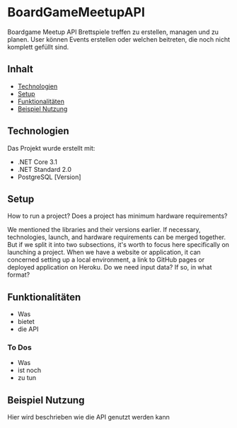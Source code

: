 # BoardGameMeetupAPI
Boardgame Meetup API Brettspiele treffen zu erstellen, managen und zu planen. User können Events erstellen oder welchen beitreten, die noch nicht komplett gefüllt sind.
## Inhalt
* [Technologien](#technologien)
* [Setup](#setup)
* [Funktionalitäten](#funktionalitäten)
* [Beispiel Nutzung](#beispiel-nutzung)
## Technologien
Das Projekt wurde erstellt mit:
* .NET Core 3.1
* .NET Standard 2.0
* PostgreSQL [Version]
## Setup
How to run a project? Does a project has minimum hardware requirements?

We mentioned the libraries and their versions earlier. If necessary, technologies, launch, and hardware requirements can be merged together. But if we split it into two subsections, it's worth to focus here specifically on launching a project. When we have a website or application, it can concerned setting up a local environment, a link to GitHub pages or deployed application on Heroku. Do we need input data? If so, in what format?
## Funktionalitäten
* Was
* bietet
* die API
### To Dos
* Was
* ist noch
* zu tun
## Beispiel Nutzung
Hier wird beschrieben wie die API genutzt werden kann

